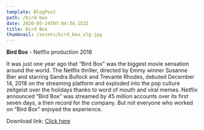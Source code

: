 ```yaml
---
template: BlogPost
path: /bird-box
date: 2020-05-24T07:04:34.152Z
title: Bird Box
thumbnail: /assets/bird_box_xlg.jpg
---
```

**Bird Box** - Netflix production 2018

It was just one year ago that “Bird Box” was the biggest movie sensation around the world. The Netflix thriller, directed by Emmy winner Susanne Bier and starring Sandra Bullock and Trevante Rhodes, debuted December 14, 2018 on the streaming platform and exploded into the pop culture zeitgeist over the holidays thanks to word of mouth and viral memes. Netflix announced “Bird Box” was streamed by 45 million accounts over its first seven days, a then record for the company. But not everyone who worked on “Bird Box” enjoyed the experience.

Download link: [Click here](https://we.tl/t-7jq2KJOpIw)
